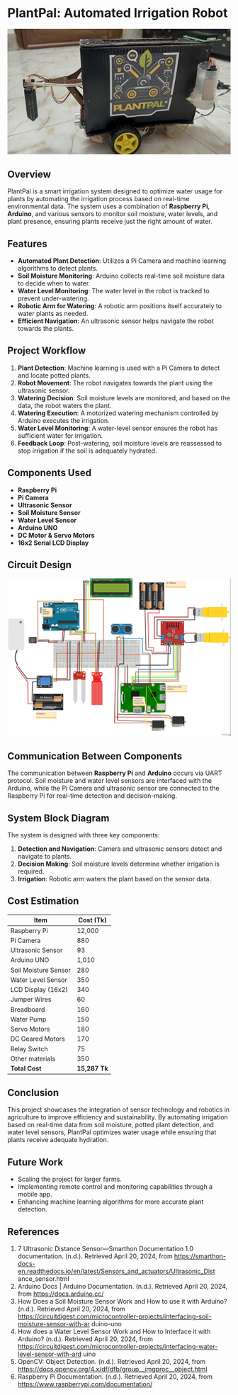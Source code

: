 # PlantPal: Automated Irrigation Robot

![System Overview](system_image.png)

## Overview
PlantPal is a smart irrigation system designed to optimize water usage for plants by automating the irrigation process based on real-time environmental data. The system uses a combination of **Raspberry Pi**, **Arduino**, and various sensors to monitor soil moisture, water levels, and plant presence, ensuring plants receive just the right amount of water.

## Features
- **Automated Plant Detection**: Utilizes a Pi Camera and machine learning algorithms to detect plants.
- **Soil Moisture Monitoring**: Arduino collects real-time soil moisture data to decide when to water.
- **Water Level Monitoring**: The water level in the robot is tracked to prevent under-watering.
- **Robotic Arm for Watering**: A robotic arm positions itself accurately to water plants as needed.
- **Efficient Navigation**: An ultrasonic sensor helps navigate the robot towards the plants.

## Project Workflow

1. **Plant Detection**: Machine learning is used with a Pi Camera to detect and locate potted plants.
2. **Robot Movement**: The robot navigates towards the plant using the ultrasonic sensor.
3. **Watering Decision**: Soil moisture levels are monitored, and based on the data, the robot waters the plant.
4. **Watering Execution**: A motorized watering mechanism controlled by Arduino executes the irrigation.
5. **Water Level Monitoring**: A water-level sensor ensures the robot has sufficient water for irrigation.
6. **Feedback Loop**: Post-watering, soil moisture levels are reassessed to stop irrigation if the soil is adequately hydrated.


## Components Used

- **Raspberry Pi**
- **Pi Camera**
- **Ultrasonic Sensor**
- **Soil Moisture Sensor**
- **Water Level Sensor**
- **Arduino UNO**
- **DC Motor & Servo Motors**
- **16x2 Serial LCD Display**

## Circuit Design
![Circuit Design](circuit.jpg)

## Communication Between Components
The communication between **Raspberry Pi** and **Arduino** occurs via UART protocol. Soil moisture and water level sensors are interfaced with the Arduino, while the Pi Camera and ultrasonic sensor are connected to the Raspberry Pi for real-time detection and decision-making.

## System Block Diagram
The system is designed with three key components:
1. **Detection and Navigation**: Camera and ultrasonic sensors detect and navigate to plants.
2. **Decision Making**: Soil moisture levels determine whether irrigation is required.
3. **Irrigation**: Robotic arm waters the plant based on the sensor data.

## Cost Estimation

| Item                          | Cost (Tk) |
|-------------------------------|-----------|
| Raspberry Pi                  | 12,000    |
| Pi Camera                     | 880       |
| Ultrasonic Sensor              | 93        |
| Arduino UNO                   | 1,010     |
| Soil Moisture Sensor           | 280       |
| Water Level Sensor             | 350       |
| LCD Display (16x2)            | 340       |
| Jumper Wires                  | 60        |
| Breadboard                    | 160       |
| Water Pump                    | 150       |
| Servo Motors                  | 180       |
| DC Geared Motors              | 170       |
| Relay Switch                  | 75        |
| Other materials               | 350       |
| **Total Cost**                | **15,287 Tk**|

## Conclusion
This project showcases the integration of sensor technology and robotics in agriculture to improve efficiency and sustainability. By automating irrigation based on real-time data from soil moisture, potted plant detection, and water level sensors, PlantPal optimizes water usage while ensuring that plants receive adequate hydration.

## Future Work
- Scaling the project for larger farms.
- Implementing remote control and monitoring capabilities through a mobile app.
- Enhancing machine learning algorithms for more accurate plant detection.


## References

1. 7 Ultrasonic Distance Sensor—Smarthon Documentation 1.0 documentation. (n.d.). Retrieved April 20, 2024, from
https://smarthon-docs-en.readthedocs.io/en/latest/Sensors_and_actuators/Ultrasonic_Dist ance_sensor.html
2.	Arduino Docs | Arduino Documentation. (n.d.). Retrieved April 20, 2024, from
https://docs.arduino.cc/
3.	How Does a Soil Moisture Sensor Work and How to use it with Arduino? (n.d.). Retrieved April 20, 2024, from
https://circuitdigest.com/microcontroller-projects/interfacing-soil-moisture-sensor-with-ar duino-uno
4.	How does a Water Level Sensor Work and How to Interface it with Arduino? (n.d.). Retrieved April 20, 2024, from
https://circuitdigest.com/microcontroller-projects/interfacing-water-level-sensor-with-ard uino
5.	OpenCV: Object Detection. (n.d.). Retrieved April 20, 2024, from
https://docs.opencv.org/4.x/df/dfb/group__imgproc__object.html
6.	Raspberry Pi Documentation. (n.d.). Retrieved April 20, 2024, from
https://www.raspberrypi.com/documentation/